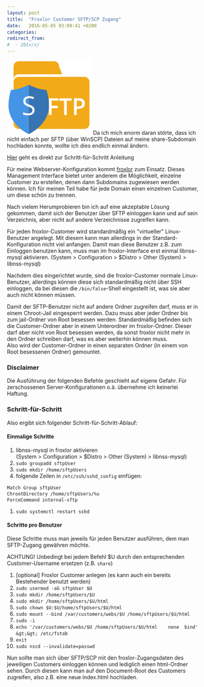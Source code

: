 ```yaml
---
layout: post
title:  "Froxlor Customer SFTP/SCP Zugang"
date:   2016-05-05 03:09:41 +0200
categories: 
redirect_from:
#  - 201x/x/
---
```


![SFTP Logo](/uploads/2016-05-05-sftp.png)
Da ich mich enorm daran störte, dass ich nicht einfach per SFTP (über WinSCP) Dateien auf meine share-Subdomain hochladen konnte, wollte ich dies endlich einmal ändern.

[Hier](froxlor-customer-sftp-scp-zugang/#sfs) geht es direkt zur Schritt-für-Schritt Anleitung

<!--more-->

Für meine Webserver-Konfiguration kommt [froxlor](https://www.froxlor.org/) zum Einsatz. Dieses Management Interface bietet unter anderem die Möglichkeit, einzelne Customer zu erstellen, denen dann Subdomains zugewiesen werden können. Ich für meinen Teil habe für jede Domain einen einzelnen Customer, um diese schön zu trennen.

Nach vielem Herumprobieren bin ich auf eine akzeptable Lösung gekommen, damit sich der Benutzer über SFTP einloggen kann und auf sein Verzeichnis, aber nicht auf andere Verzeichnisse zugreifen kann.

Für jeden froxlor-Customer wird standardmäßig ein "virtueller" Linux-Benutzer angelegt. Mit diesem kann man allerdings in der Standard-Konfiguration nicht viel anfangen. Damit man diese Benutzer z.B. zum Einloggen benutzen kann, muss man im froxlor-Interface erst einmal libnss-mysql aktivieren. (System &gt; Configuration &gt; $Distro &gt; Other (System) &gt; libnss-mysql)

Nachdem dies eingerichtet wurde, sind die froxlor-Customer normale Linux-Benutzer, allerdings können diese sich standardmäßig nicht über SSH einloggen, da bei diesen die `/bin/false`-Shell eingestellt ist, was sie aber auch nicht können müssen.

Damit der SFTP-Benutzer nicht auf andere Ordner zugreifen darf, muss er in einem Chroot-Jail eingesperrt werden. Dazu muss aber jeder Ordner bis zum jail-Ordner von Root besessen werden. Standardmäßig befinden sich die Customer-Ordner aber in einem Unterordner im froxlor-Ordner. Dieser darf aber nicht von Root besessen werden, da sonst froxlor nicht mehr in den Ordner schreiben darf, was es aber weiterhin können muss.  
Also wird der Customer-Ordner in einen separaten Ordner (in einem von Root besessenen Ordner) gemountet.

<h3 id="sfs">Disclaimer</h3>

Die Ausführung der folgenden Befehle geschieht auf eigene Gefahr. Für zerschossenen Server-Konfigurationen o.ä. übernehme ich keinerlei Haftung.

### Schritt-für-Schritt

Also ergibt sich folgender Schritt-für-Schritt-Ablauf:

#### Einmalige Schritte

  1. libnss-mysql in froxlor aktivieren  
     (System &gt; Configuration &gt; $Distro &gt; Other (System) &gt; libnss-mysql)
  1. `sudo groupadd sftpUser`
  1. `sudo mkdir /home/sftpUsers`
  1. folgende Zeilen in `/etc/ssh/sshd_config` einfügen:
    
    Match Group sftpUser
    ChrootDirectory /home/sftpUsers/%u
    ForceCommand internal-sftp

  1. `sudo systemctl restart sshd`

#### Schritte pro Benutzer
Diese Schritte muss man jeweils für jeden Benutzer ausführen, dem man SFTP-Zugang gewähren möchte.

ACHTUNG! Unbedingt bei jedem Befehl $U durch den entsprechenden Customer-Username ersetzen (z.B. `share`)

  1. [optional] Froxlor Customer anlegen (es kann auch ein bereits Bestehender benutzt werden)
  1. `sudo usermod -aG sftpUser $U`
  1. `sudo mkdir /home/sftpUsers/$U`
  1. `sudo mkdir /home/sftpUsers/$U/html`
  1. `sudo chown $U:$U/home/sftpUsers/$U/html`
  1. `sudo mount --bind /var/customers/webs/$U /home/sftpUsers/$U/html`
  1. `sudo -i`
  1. `echo '/var/customers/webs/$U /home/sftpUsers/$U/html    none  bind' &gt;&gt; /etc/fstab`
  1. `exit`
  1. `sudo nscd --invalidate=passwd`


Nun sollte man sich über SFTP/SCP mit den froxlor-Zugangsdaten des jeweiligen Customers einloggen können und lediglich einen html-Ordner sehen. Durch diesen kann man auf den Document-Root des Customers zugreifen, also z.B. eine neue index.html hochladen.

